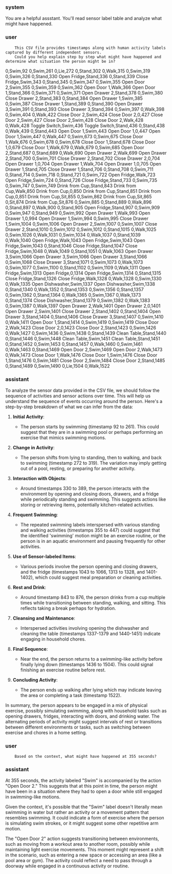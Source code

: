 ### system
You are a helpful assstant. You'll read sensor label table and analyze what might have happened.
### user

        This CSV file provides timestamps along with human activity labels captured by different independent sensors.
        Could you help explain step by step what might have happened and determine what situation the person might be in?
    
0,Swim,92
0,Swim,261
0,Lie,272
0,Stand,302
0,Walk,315
0,Swim,319
0,Swim,326
0,Stand,330
Open Fridge,Stand,336
0,Stand,339
Close Fridge,Swim,343
0,Stand,345
0,Swim,347
0,Swim,355
Open Door 2,Swim,355
0,Swim,359
0,Swim,362
Open Door 1,Walk,366
Open Door 1,Stand,366
0,Swim,371
0,Swim,371
Open Drawer 2,Stand,378
0,Swim,380
Close Drawer 2,Stand,383
0,Stand,384
Open Drawer 1,Swim,385
0,Swim,387
Close Drawer 1,Stand,389
0,Stand,390
Open Drawer 3,Swim,391
0,Stand,393
Close Drawer 3,Stand,394
0,Swim,397
0,Walk,398
0,Swim,404
0,Walk,422
Close Door 2,Swim,424
Close Door 2,0,427
Close Door 2,Swim,427
Close Door 2,Swim,428
Close Door 2,Walk,428
0,Walk,428
Toggle Switch,Swim,436
Toggle Switch,Stand,436
0,Stand,438
0,Walk,439
0,Stand,443
Open Door 1,Swim,443
Open Door 1,0,447
Open Door 1,Swim,447
0,Walk,447
0,Swim,673
0,Swim,675
Close Door 1,Walk,676
0,Swim,678
0,Swim,678
Close Door 1,Stand,678
Close Door 1,0,679
Close Door 1,Walk,679
0,Walk,679
0,Swim,685
Open Door 2,Stand,687
0,Stand,689
0,Walk,690
Open Drawer 2,Walk,699
Open Drawer 2,Stand,700
0,Swim,701
Close Drawer 2,Stand,702
Close Drawer 2,0,704
Open Drawer 1,0,704
Open Drawer 1,Walk,704
Open Drawer 1,0,705
Open Drawer 1,Stand,705
Close Drawer 1,Stand,706
0,Stand,708
0,Swim,711
0,Stand,714
0,Swim,718
0,Stand,721
0,Swim,722
Open Fridge,Walk,723
Open Fridge,Swim,724
0,Stand,726
Close Fridge,Stand,733
0,Swim,735
0,Swim,747
0,Swim,749
Drink from Cup,Stand,843
Drink from Cup,Walk,850
Drink from Cup,0,850
Drink from Cup,Stand,851
Drink from Cup,0,851
Drink from Cup,Sit,855
0,Swim,862
Drink from Cup,Sit,865
0,Sit,874
Drink from Cup,Sit,876
0,Swim,885
0,Stand,889
0,Walk,896
0,Stand,897
0,Walk,900
0,Stand,905
Open Fridge,Stand,907
0,Swim,909
0,Swim,947
0,Stand,949
0,Swim,992
Open Drawer 1,Walk,993
Open Drawer 1,0,994
Open Drawer 1,Swim,994
0,Swim,995
Close Drawer 1,Swim,1004
0,Swim,1006
Open Drawer 2,Swim,1007
0,Swim,1007
Close Drawer 2,Stand,1010
0,Swim,1012
0,Swim,1012
0,Stand,1015
0,Walk,1025
0,Swim,1026
0,Walk,1031
0,Swim,1034
0,Walk,1037
0,Stand,1039
0,Walk,1040
Open Fridge,Walk,1043
Open Fridge,Swim,1043
Open Fridge,Swim,1043
0,Stand,1046
Close Fridge,Stand,1047
Close Fridge,Swim,1048
0,Walk,1049
0,Stand,1051
0,Walk,1063
Open Drawer 3,Swim,1066
Open Drawer 3,Swim,1066
Open Drawer 3,Stand,1066
0,Swim,1068
Close Drawer 3,Stand,1071
0,Swim,1073
0,Walk,1073
0,Swim,1077
0,Swim,1100
0,Stand,1102
0,Swim,1109
0,Walk,1311
Open Fridge,Swim,1313
Open Fridge,0,1314
Open Fridge,Swim,1314
0,Stand,1315
Close Fridge,Stand,1326
Close Fridge,Walk,1328
0,Walk,1328
0,Swim,1330
0,Walk,1335
Open Dishwasher,Swim,1337
Open Dishwasher,Swim,1338
0,Stand,1340
0,Walk,1352
0,Stand,1353
0,Swim,1356
0,Stand,1357
0,Swim,1362
0,Stand,1364
0,Walk,1365
0,Swim,1367
0,Walk,1373
0,Stand,1374
Close Dishwasher,Stand,1379
0,Swim,1382
0,Walk,1383
0,Swim,1387
0,Walk,1397
Open Drawer 2,Walk,1401
Open Drawer 2,0,1401
Open Drawer 2,Swim,1401
Close Drawer 2,Stand,1402
0,Stand,1404
Open Drawer 3,Stand,1404
0,Stand,1406
Close Drawer 3,Stand,1407
0,Swim,1410
0,Walk,1411
Open Door 1,Stand,1414
0,Swim,1419
0,Swim,1419
Close Door 2,Walk,1423
Close Door 2,0,1423
Close Door 2,Stand,1423
0,Swim,1426
0,Walk,1427
0,Swim,1436
0,Swim,1438
0,Stand,1439
Clean Table,Stand,1440
0,Stand,1446
0,Swim,1448
Clean Table,Swim,1451
Clean Table,Stand,1451
0,Stand,1452
0,Swim,1453
0,Stand,1457
0,Walk,1460
0,Swim,1461
0,Walk,1463
0,Stand,1469
Open Door 2,Swim,1469
Open Door 2,Walk,1473
0,Walk,1473
Close Door 1,Walk,1476
Close Door 1,Swim,1476
Close Door 1,Stand,1476
0,Swim,1481
Close Door 2,Swim,1484
Close Door 2,Stand,1485
0,Stand,1489
0,Swim,1490
0,Lie,1504
0,Walk,1522

### assistant
To analyze the sensor data provided in the CSV file, we should follow the sequence of activities and sensor actions over time. This will help us understand the sequence of events occurring around the person. Here's a step-by-step breakdown of what we can infer from the data:

1. **Initial Activity**: 
   - The person starts by swimming (timestamp 92 to 261). This could suggest that they are in a swimming pool or perhaps performing an exercise that mimics swimming motions.

2. **Change in Activity**:
   - The person shifts from lying to standing, then to walking, and back to swimming (timestamp 272 to 319). The variation may imply getting out of a pool, resting, or preparing for another activity.

3. **Interaction with Objects**:
   - Around timestamps 330 to 389, the person interacts with the environment by opening and closing doors, drawers, and a fridge while periodically standing and swimming. This suggests actions like storing or retrieving items, potentially kitchen-related activities.

4. **Frequent Swimming**:
   - The repeated swimming labels interspersed with various standing and walking activities (timestamps 355 to 447) could suggest that the identified 'swimming' motion might be an exercise routine, or the person is in an aquatic environment and pausing frequently for other activities.

5. **Use of Sensor-labeled Items**:
   - Various periods involve the person opening and closing drawers, and the fridge (timestamps 1043 to 1066, 1313 to 1328, and 1401-1402), which could suggest meal preparation or cleaning activities.

6. **Rest and Drink**:
   - Around timestamp 843 to 876, the person drinks from a cup multiple times while transitioning between standing, walking, and sitting. This reflects taking a break perhaps for hydration.

7. **Cleansing and Maintenance**:
   - Interspersed activities involving opening the dishwasher and cleaning the table (timestamps 1337-1379 and 1440-1451) indicate engaging in household chores.

8. **Final Sequence**:
   - Near the end, the person returns to a swimming-like activity before finally lying down (timestamps 1436 to 1504). This could signal finishing an exercise routine before rest.

9. **Concluding Activity**:
   - The person ends up walking after lying which may indicate leaving the area or completing a task (timestamp 1522).

In summary, the person appears to be engaged in a mix of physical exercise, possibly simulating swimming, along with household tasks such as opening drawers, fridges, interacting with doors, and drinking water. The alternating periods of activity might suggest intervals of rest or transitions between different environments or tasks, such as switching between exercise and chores in a home setting.
### user

        Based on the context, what might have happened at 355 seconds?
    
### assistant
At 355 seconds, the activity labeled "Swim" is accompanied by the action "Open Door 2." This suggests that at this point in time, the person might have been in a situation where they had to open a door while still engaged in swimming-like motions. 

Given the context, it's possible that the "Swim" label doesn't literally mean swimming in water but rather an activity or a movement pattern that resembles swimming. It could indicate a form of exercise where the person is simulating swim strokes, or it might suggest some other repetitive arm motion.

The "Open Door 2" action suggests transitioning between environments, such as moving from a workout area to another room, possibly while maintaining light exercise movements. This moment might represent a shift in the scenario, such as entering a new space or accessing an area (like a pool area or gym). The activity could reflect a need to pass through a doorway while engaged in a continuous activity or routine.
